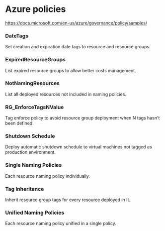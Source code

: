 # Azure policies
https://docs.microsoft.com/en-us/azure/governance/policy/samples/

### DateTags
Set creation and expiration date tags to resource and resource groups.

### ExpiredResourceGroups
List expired resource groups to allow better costs management.

### NotNamingResources
List all deployed resources not included in naming policies.

### RG_EnforceTagsNValue
Tag enforce policy to avoid resource group deployment when N tags hasn't been defined.

### Shutdown Schedule
Deploy automatic shutdown schedule to virtual machines not tagged as production environment.

### Single Naming Policies
Each resource naming policy individually.

### Tag Inheritance
Inherit resource group tags for every resource deployed in It.

### Unified Naming Policies
Each resource naming policy unified in a single policy.
